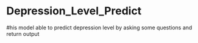 # Depression_Level_Predict
#his model able to predict depression level by asking some questions and return output 
#

